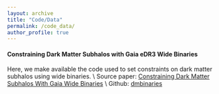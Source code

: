 ```yaml
---
layout: archive
title: "Code/Data"
permalink: /code_data/
author_profile: true
---
```


<h4>Constraining Dark Matter Subhalos with Gaia eDR3 Wide Binaries</h4>
Here, we make available the code used to set constraints on dark matter subhalos using wide binaries. \
Source paper: <a href="https://arxiv.org/abs/1712.06615"> Constraining Dark Matter Subhalos With Gaia Wide Binaries</a> \
Github: <a href="https://github.com/edwarddramirez/dmbinaries">dmbinaries</a>
